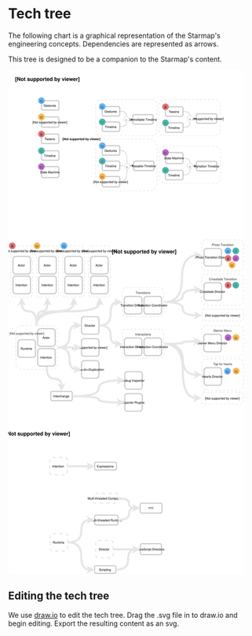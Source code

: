# Tech tree

The following chart is a graphical representation of the Starmap's engineering concepts. Dependencies are represented as arrows.

This tree is designed to be a companion to the Starmap's content.

![](../_assets/TechTree.svg)

## Editing the tech tree

We use [draw.io](https://www.draw.io/) to edit the tech tree. Drag the .svg file in to draw.io and begin editing. Export the resulting content as an svg.
